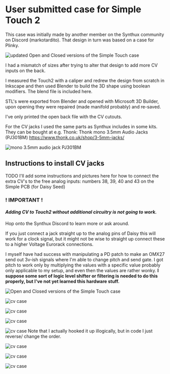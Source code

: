 # User submitted case for Simple Touch 2
This case was initially made by another member on the Synthux community on Discord (markotardito). That design in turn was based on a case for Plinky.

![updated Open and Closed versions of the Simple Touch case](img/Synthux_SimpleTouch2_case_0CV-1CV-4CV_jonwtr.png)

I had a mismatch of sizes after trying to alter that design to add more CV inputs on the back. 

I measured the Touch2 with a caliper and redrew the design from scratch in Inkscape and then used Blender to build the 3D shape using boolean modifiers. The blend file is included here. 

STL's were exported from Blender and opened with Microsoft 3D Builder, upon opening they were repaired (made manifold probably) and re-saved.

I've only printed the open back file with the CV cutouts.

For the CV jacks I used the same parts as Synthux includes in some kits. They can be bought at e.g. Thonk: Thonk mono 3.5mm Audio Jacks (PJ301BM) https://www.thonk.co.uk/shop/3-5mm-jacks/

![mono 3.5mm audio jack PJ301BM](img/thonk_mono_PJ301BM.jpg)

## Instructions to install CV jacks

TODO
I'll add some instructions and pictures here for how to connect the extra CV's to the free analog inputs: numbers 38, 39, 40 and 43 on the Simple PCB (for Daisy Seed)

### **! IMPORTANT !**
#### **_Adding CV to Touch2 without additional circuitry is not going to work._** 
Hop onto the Synthux Discord to learn more or ask around.

If you just connect a jack straight up to the analog pins of Daisy this will work for a clock signal, but it might not be wise to straight up connect these to a higher Voltage Eurorack connections.

I myself have had success with manipulating a PD patch to make an OMX27 send out 3v-ish signals where I'm able to change pitch and send gate.
I got pitch to work only by multiplying the values with a specific value probably only applicable to my setup, and even then the values are rather wonky. **I suppose some sort of logic level shifter or filtering is needed to do this properly, but I've not yet learned this hardware stuff.**

![Open and Closed versions of the Simple Touch case](img/Synthux_SimpleTouch2_case_jonwtr.png)

![cv case](img/IMG20241130120707simpletouchCVcase.jpg)

![cv case](img/IMG20241130120714simpletouchCVcase.jpg)

![cv case](img/IMG20241130120724simpletouchCVcase.jpg)

![cv case](img/IMG20241130123202-2simpletouchCVcase.jpg)
Note that I actually hooked it up illogically, but in code I just reverse/ change the order.

![cv case](img/IMG20241130125541simpletouchCVcase.jpg)

![cv case](img/IMG20241130125610simpletouchCVcase.jpg)

![cv case](img/IMG202411301206542simpletouchCVcase.jpg)